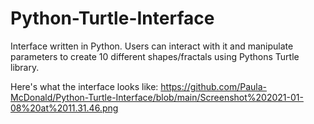 # Python-Turtle-Interface
Interface written in Python. Users can interact with it and manipulate parameters to create 10 different shapes/fractals using Pythons Turtle library. 

Here's what the interface looks like: https://github.com/Paula-McDonald/Python-Turtle-Interface/blob/main/Screenshot%202021-01-08%20at%2011.31.46.png
